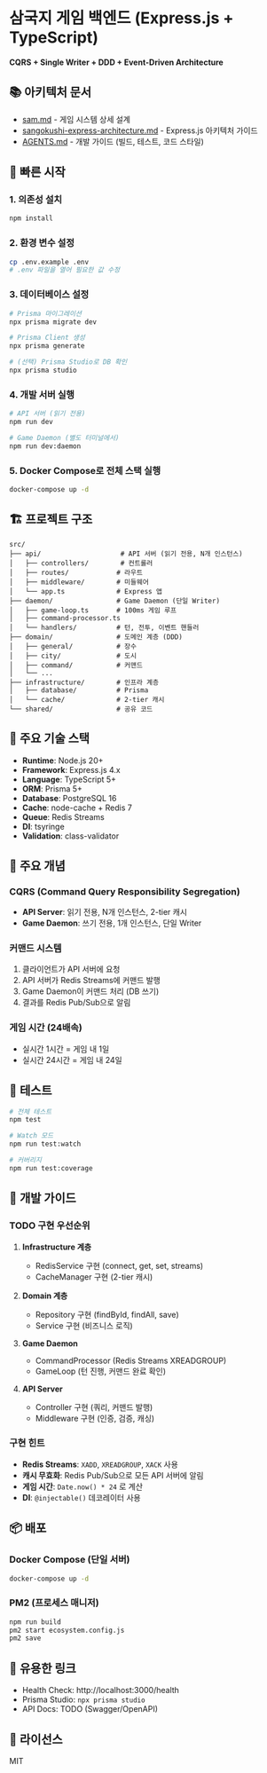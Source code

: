 # 삼국지 게임 백엔드 (Express.js + TypeScript)

**CQRS + Single Writer + DDD + Event-Driven Architecture**

## 📚 아키텍처 문서

- [sam.md](./sam.md) - 게임 시스템 상세 설계
- [sangokushi-express-architecture.md](./sangokushi-express-architecture.md) - Express.js 아키텍처 가이드
- [AGENTS.md](./AGENTS.md) - 개발 가이드 (빌드, 테스트, 코드 스타일)

## 🚀 빠른 시작

### 1. 의존성 설치

```bash
npm install
```

### 2. 환경 변수 설정

```bash
cp .env.example .env
# .env 파일을 열어 필요한 값 수정
```

### 3. 데이터베이스 설정

```bash
# Prisma 마이그레이션
npx prisma migrate dev

# Prisma Client 생성
npx prisma generate

# (선택) Prisma Studio로 DB 확인
npx prisma studio
```

### 4. 개발 서버 실행

```bash
# API 서버 (읽기 전용)
npm run dev

# Game Daemon (별도 터미널에서)
npm run dev:daemon
```

### 5. Docker Compose로 전체 스택 실행

```bash
docker-compose up -d
```

## 🏗️ 프로젝트 구조

```
src/
├── api/                    # API 서버 (읽기 전용, N개 인스턴스)
│   ├── controllers/        # 컨트롤러
│   ├── routes/            # 라우트
│   ├── middleware/        # 미들웨어
│   └── app.ts             # Express 앱
├── daemon/                # Game Daemon (단일 Writer)
│   ├── game-loop.ts       # 100ms 게임 루프
│   ├── command-processor.ts
│   └── handlers/          # 턴, 전투, 이벤트 핸들러
├── domain/                # 도메인 계층 (DDD)
│   ├── general/           # 장수
│   ├── city/              # 도시
│   ├── command/           # 커맨드
│   └── ...
├── infrastructure/        # 인프라 계층
│   ├── database/          # Prisma
│   └── cache/             # 2-tier 캐시
└── shared/                # 공유 코드
```

## 🔧 주요 기술 스택

- **Runtime**: Node.js 20+
- **Framework**: Express.js 4.x
- **Language**: TypeScript 5+
- **ORM**: Prisma 5+
- **Database**: PostgreSQL 16
- **Cache**: node-cache + Redis 7
- **Queue**: Redis Streams
- **DI**: tsyringe
- **Validation**: class-validator

## 📖 주요 개념

### CQRS (Command Query Responsibility Segregation)

- **API Server**: 읽기 전용, N개 인스턴스, 2-tier 캐시
- **Game Daemon**: 쓰기 전용, 1개 인스턴스, 단일 Writer

### 커맨드 시스템

1. 클라이언트가 API 서버에 요청
2. API 서버가 Redis Streams에 커맨드 발행
3. Game Daemon이 커맨드 처리 (DB 쓰기)
4. 결과를 Redis Pub/Sub으로 알림

### 게임 시간 (24배속)

- 실시간 1시간 = 게임 내 1일
- 실시간 24시간 = 게임 내 24일

## 🧪 테스트

```bash
# 전체 테스트
npm test

# Watch 모드
npm run test:watch

# 커버리지
npm run test:coverage
```

## 📝 개발 가이드

### TODO 구현 우선순위

1. **Infrastructure 계층**
   - RedisService 구현 (connect, get, set, streams)
   - CacheManager 구현 (2-tier 캐시)

2. **Domain 계층**
   - Repository 구현 (findById, findAll, save)
   - Service 구현 (비즈니스 로직)

3. **Game Daemon**
   - CommandProcessor (Redis Streams XREADGROUP)
   - GameLoop (턴 진행, 커맨드 완료 확인)

4. **API Server**
   - Controller 구현 (쿼리, 커맨드 발행)
   - Middleware 구현 (인증, 검증, 캐싱)

### 구현 힌트

- **Redis Streams**: `XADD`, `XREADGROUP`, `XACK` 사용
- **캐시 무효화**: Redis Pub/Sub으로 모든 API 서버에 알림
- **게임 시간**: `Date.now() * 24` 로 계산
- **DI**: `@injectable()` 데코레이터 사용

## 📦 배포

### Docker Compose (단일 서버)

```bash
docker-compose up -d
```

### PM2 (프로세스 매니저)

```bash
npm run build
pm2 start ecosystem.config.js
pm2 save
```

## 🔗 유용한 링크

- Health Check: http://localhost:3000/health
- Prisma Studio: `npx prisma studio`
- API Docs: TODO (Swagger/OpenAPI)

## 📄 라이선스

MIT
